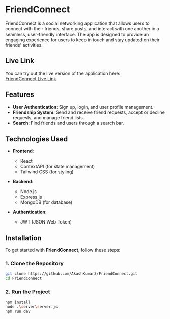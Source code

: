 # FriendConnect

FriendConnect is a social networking application that allows users to connect with their friends, share posts, and interact with one another in a seamless, user-friendly interface. The app is designed to provide an engaging experience for users to keep in touch and stay updated on their friends' activities.

## Live Link

You can try out the live version of the application here:  
[FriendConnect Live Link](https://friendconnect-zzap.onrender.com) 

## Features

- **User Authentication**: Sign up, login, and user profile management.
- **Friendship System**: Send and receive friend requests, accept or decline requests, and manage friend lists.
- **Search**: Find friends and users through a search bar.

## Technologies Used

- **Frontend**: 
  - React
  - ContextAPI (for state management)
  - Tailwind CSS (for styling)

- **Backend**: 
  - Node.js
  - Express.js
  - MongoDB (for database)

- **Authentication**: 
  - JWT (JSON Web Token)

## Installation

To get started with **FriendConnect**, follow these steps:

### 1. Clone the Repository

```bash
git clone https://github.com/AkashKumar3/FriendConnect.git
cd FriendConnect
```

### 2. Run the Project

```bash
npm install
node .\server\server.js 
npm run dev
```